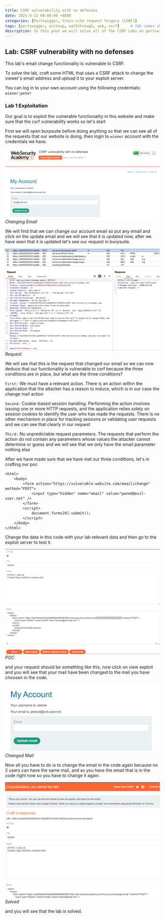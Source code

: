 ```yaml
---
title: CSRF vulnerability with no defenses
date: 2025-9-22 00:00:00 +0800
categories: [Portswigger, Cross-site request forgery (CSRF)]
tags: [portswigger, writeup, walkthrough, web, csrf]     # TAG names should always be lowercase
description: In this post we will solve all of the CSRF Labs on portswiggger, have fun reading.
---
```


## Lab: CSRF vulnerability with no defenses

This lab's email change functionality is vulnerable to CSRF.

To solve the lab, craft some HTML that uses a CSRF attack to change the viewer's email address and upload it to your exploit server.

You can log in to your own account using the following credentials: `wiener:peter`

### Lab 1 Exploitation

Our goal is to exploit the vulnerable functionality in this website and make sure that the csrf vulnerability works so let's start 

First we will open burpsuite before doing anything so that we can see all of the requests that our website is doing, then login to `wiener` account with the credentials we have.

![img-description](/assets/img/PortSwigger/CSRF/1/mail.png)
_Changing Email_

We will find that we can change our account email so put any email and click on the update email and we will see that it is updated now, after we have seen that it is updated let's see our request in burpsuite.

![img-description](/assets/img/PortSwigger/CSRF/1/req.png)
_Request_

We will see that this is the request that changed our email so we can now deduce that our functionality is vulnerable to csrf because the three conditions are in place, but what are the three conditions?

`First:` We must have a relevant action. There is an action within the application that the attacker has a reason to induce, which is in our case the change mail action

`Second:` Cookie-based session handling. Performing the action involves issuing one or more HTTP requests, and the application relies solely on session cookies to identify the user who has made the requests. There is no other mechanism in place for tracking sessions or validating user requests and we can see that clearly in our request

`Third:` No unpredictable request parameters. The requests that perform the action do not contain any parameters whose values the attacker cannot determine or guess and we will see that we only have the email parameter nothing else

After we have made sure that we have met our three conditions, let's in crafting our poc

```
<html>
    <body>
        <form action="https://vulnerable-website.com/email/change" method="POST">
            <input type="hidden" name="email" value="pwned@evil-user.net" />
        </form>
        <script>
            document.forms[0].submit();
        </script>
    </body>
</html>
```

Change the data in this code with your lab relevant data and then go to the exploit server to test it.

![img-description](/assets/img/PortSwigger/CSRF/1/Exploit.png)
_POC_

and your request should be something like this, now click on view exploit and you will see that your mail have been changed to the mail you have choosen in the code.

![img-description](/assets/img/PortSwigger/CSRF/1/changed.png)
_Changed Mail_

Now all you have to do is to change the email in the code again because no 2 users can have the same mail, and as you have the email that is in the code right now so you have to change it again.

![img-description](/assets/img/PortSwigger/CSRF/1/solved.png)
_Solved_

and you will see that the lab is solved.



